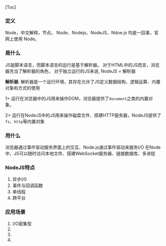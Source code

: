 [Toc]
### 定义

Node，中文解释，节点。
Node、Nodejs、NodeJS、Ndoe.js 均是一回事，官网上使用 Node。

### 是什么

JS是脚本语言，而脚本语言的运行是基于解析器。
对于HTML中的JS而言，浏览器充当了解析器的角色，
对于独立运行的JS来说, NodeJS = 解析器

**解析器**: 解析器是一个运行环境，其存在允许了JS定义数据结构、逻辑运算、内置对象和方式的使用

1> 运行在浏览器中的JS用来操作DOM，浏览器提供了`document`之类的内置对象。

2> 运行在NodeJS中的JS用来操作磁盘文件、搭建HTTP服务器，NodeJS提供了`fs`、`http`等内置对象

### 用什么

浏览器通过事件驱动服务界面上的交互、Node.js通过事件驱动来服务I/O
在Node中，JS可以随时访问本地文件、搭建WebSocket服务器、链接数据库、多进程

### NodeJS特点
1. 异步I/0
2. 事件与回调函数
3. 单线程
4. 跨平台

### 应用场景
1. I/O密集型
2. 
3. 
4. 

